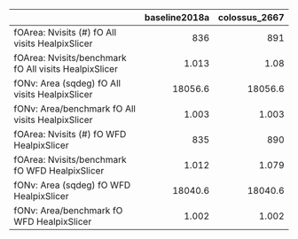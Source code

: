 |                                                       |   baseline2018a |   colossus_2667 |
|:------------------------------------------------------|----------------:|----------------:|
| fOArea: Nvisits (#) fO All visits HealpixSlicer       |         836     |         891     |
| fOArea: Nvisits/benchmark fO All visits HealpixSlicer |           1.013 |           1.08  |
| fONv: Area (sqdeg) fO All visits HealpixSlicer        |       18056.6   |       18056.6   |
| fONv: Area/benchmark fO All visits HealpixSlicer      |           1.003 |           1.003 |
| fOArea: Nvisits (#) fO WFD HealpixSlicer              |         835     |         890     |
| fOArea: Nvisits/benchmark fO WFD HealpixSlicer        |           1.012 |           1.079 |
| fONv: Area (sqdeg) fO WFD HealpixSlicer               |       18040.6   |       18040.6   |
| fONv: Area/benchmark fO WFD HealpixSlicer             |           1.002 |           1.002 |
